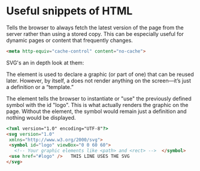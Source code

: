 # Useful snippets of HTML

 Tells the browser to always fetch the latest version of the page from the server rather than using a stored copy. 
 This can be especially useful for dynamic pages or content that frequently changes.

 ```html
<meta http-equiv="cache-control" content="no-cache">
```

SVG's an in depth look at them:

The <symbol> element is used to declare a graphic (or part of one) that can be reused later. However, by itself, a <symbol> does not render anything on the screen—it’s just a definition or a “template.”

The <use> element tells the browser to instantiate or "use" the previously defined symbol with the id "logo". This is what actually renders the graphic on the page. Without the <use> element, the symbol would remain just a definition and nothing would be displayed.
 ```html
<?xml version="1.0" encoding="UTF-8"?>
<svg version="1.0"
  xmlns="http://www.w3.org/2000/svg">
  <symbol id="logo" viewBox="0 0 60 60">
    <!-- Your graphic elements like <path> and <rect> -->  </symbol>
  <use href="#logo" />   THIS LINE USES THE SVG
</svg>
```
